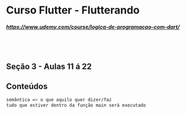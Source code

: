 # Curso Flutter - Flutterando
##### https://www.udemy.com/course/logica-de-programacao-com-dart/


​      
​      
## Seção 3 - Aulas 11 á 22



## Conteúdos 

```sh
semântica => o que aquilo quer dizer/faz
tudo que estiver dentro da função main será executado



```



